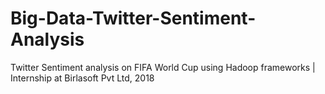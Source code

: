 # Big-Data-Twitter-Sentiment-Analysis
Twitter Sentiment analysis on FIFA World Cup using Hadoop frameworks |  Internship at Birlasoft Pvt Ltd, 2018
